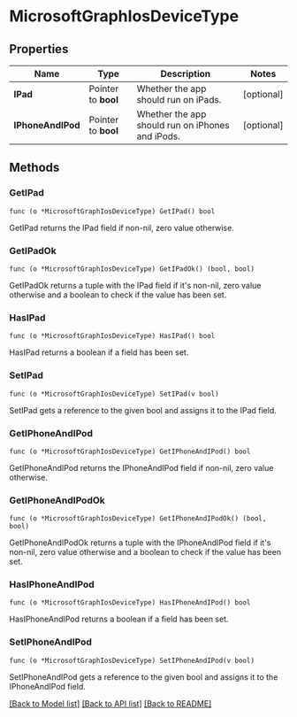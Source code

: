 # MicrosoftGraphIosDeviceType

## Properties

Name | Type | Description | Notes
------------ | ------------- | ------------- | -------------
**IPad** | Pointer to **bool** | Whether the app should run on iPads. | [optional] 
**IPhoneAndIPod** | Pointer to **bool** | Whether the app should run on iPhones and iPods. | [optional] 

## Methods

### GetIPad

`func (o *MicrosoftGraphIosDeviceType) GetIPad() bool`

GetIPad returns the IPad field if non-nil, zero value otherwise.

### GetIPadOk

`func (o *MicrosoftGraphIosDeviceType) GetIPadOk() (bool, bool)`

GetIPadOk returns a tuple with the IPad field if it's non-nil, zero value otherwise
and a boolean to check if the value has been set.

### HasIPad

`func (o *MicrosoftGraphIosDeviceType) HasIPad() bool`

HasIPad returns a boolean if a field has been set.

### SetIPad

`func (o *MicrosoftGraphIosDeviceType) SetIPad(v bool)`

SetIPad gets a reference to the given bool and assigns it to the IPad field.

### GetIPhoneAndIPod

`func (o *MicrosoftGraphIosDeviceType) GetIPhoneAndIPod() bool`

GetIPhoneAndIPod returns the IPhoneAndIPod field if non-nil, zero value otherwise.

### GetIPhoneAndIPodOk

`func (o *MicrosoftGraphIosDeviceType) GetIPhoneAndIPodOk() (bool, bool)`

GetIPhoneAndIPodOk returns a tuple with the IPhoneAndIPod field if it's non-nil, zero value otherwise
and a boolean to check if the value has been set.

### HasIPhoneAndIPod

`func (o *MicrosoftGraphIosDeviceType) HasIPhoneAndIPod() bool`

HasIPhoneAndIPod returns a boolean if a field has been set.

### SetIPhoneAndIPod

`func (o *MicrosoftGraphIosDeviceType) SetIPhoneAndIPod(v bool)`

SetIPhoneAndIPod gets a reference to the given bool and assigns it to the IPhoneAndIPod field.


[[Back to Model list]](../README.md#documentation-for-models) [[Back to API list]](../README.md#documentation-for-api-endpoints) [[Back to README]](../README.md)


